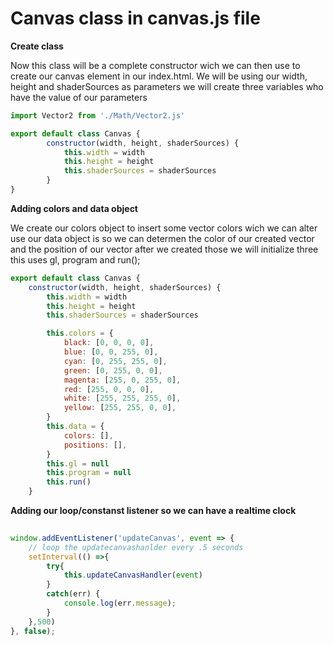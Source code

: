 # Canvas class in canvas.js file

**Create class**

Now this class will be a complete constructor wich we can then use to create our canvas element in our index.html.
We will be using our width, height and shaderSources as parameters we will create three variables who have the value of our parameters
```js
import Vector2 from './Math/Vector2.js'

export default class Canvas {
        constructor(width, height, shaderSources) {
            this.width = width
            this.height = height
            this.shaderSources = shaderSources
        }
}
```
**Adding colors and data object**

We create our colors object to insert some vector colors wich we can alter use our data object is so we can determen the color of our created vector and the position of our vector after we created those we will initialize three this uses gl, program and run();
```js
export default class Canvas {
    constructor(width, height, shaderSources) {
        this.width = width
        this.height = height
        this.shaderSources = shaderSources

        this.colors = {
            black: [0, 0, 0, 0],
            blue: [0, 0, 255, 0],
            cyan: [0, 255, 255, 0],
            green: [0, 255, 0, 0],
            magenta: [255, 0, 255, 0],
            red: [255, 0, 0, 0],
            white: [255, 255, 255, 0],
            yellow: [255, 255, 0, 0],
        }
        this.data = {
            colors: [],
            positions: [],
        }
        this.gl = null
        this.program = null
        this.run()
    }
```
**Adding our loop/constanst listener so we can have a realtime clock**
```js 
    
window.addEventListener('updateCanvas', event => {
    // loop the updatecanvashanlder every .5 seconds
    setInterval(() =>{
        try{
            this.updateCanvasHandler(event)
        }
        catch(err) {
            console.log(err.message);
        }
    },500)
}, false);

    
```